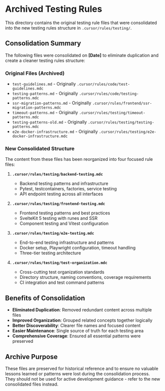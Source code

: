 # Archived Testing Rules

This directory contains the original testing rule files that were consolidated into the new testing rules structure in `.cursor/rules/testing/`.

## Consolidation Summary

The following files were consolidated on **[Date]** to eliminate duplication and create a cleaner testing rules structure:

### Original Files (Archived)

- `test-guidelines.md` - Originally `.cursor/rules/code/test-guidelines.mdc`
- `testing-patterns.md` - Originally `.cursor/rules/code/testing-patterns.mdc`
- `ssr-migration-patterns.md` - Originally `.cursor/rules/frontend/ssr-migration-patterns.mdc`
- `timeout-patterns.md` - Originally `.cursor/rules/testing/timeout-patterns.mdc`
- `testing-patterns-old.md` - Originally `.cursor/rules/testing/testing-patterns.mdc`
- `e2e-docker-infrastructure.md` - Originally `.cursor/rules/testing/e2e-docker-infrastructure.mdc`

### New Consolidated Structure

The content from these files has been reorganized into four focused rule files:

1. **`.cursor/rules/testing/backend-testing.mdc`**

    - Backend testing patterns and infrastructure
    - Pytest, testcontainers, factories, service testing
    - API endpoint testing across all interfaces

2. **`.cursor/rules/testing/frontend-testing.mdc`**

    - Frontend testing patterns and best practices
    - SvelteKit 5 testing with runes and SSR
    - Component testing and Vitest configuration

3. **`.cursor/rules/testing/e2e-testing.mdc`**

    - End-to-end testing infrastructure and patterns
    - Docker setup, Playwright configuration, timeout handling
    - Three-tier testing architecture

4. **`.cursor/rules/testing/test-organization.mdc`**

    - Cross-cutting test organization standards
    - Directory structure, naming conventions, coverage requirements
    - CI integration and test command patterns

## Benefits of Consolidation

- **Eliminated Duplication**: Removed redundant content across multiple files
- **Improved Organization**: Grouped related concepts together logically
- **Better Discoverability**: Clearer file names and focused content
- **Easier Maintenance**: Single source of truth for each testing area
- **Comprehensive Coverage**: Ensured all essential patterns were preserved

## Archive Purpose

These files are preserved for historical reference and to ensure no valuable lessons learned or patterns were lost during the consolidation process. They should not be used for active development guidance - refer to the new consolidated files instead.
